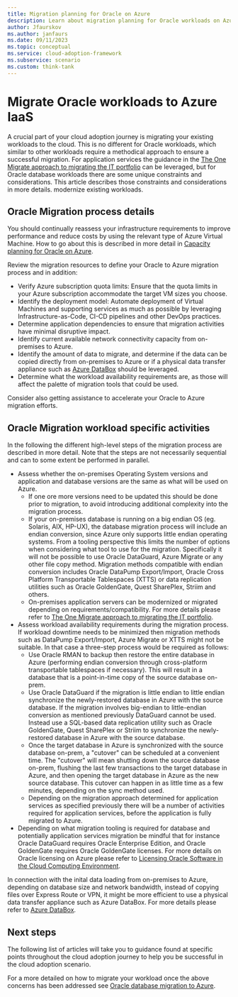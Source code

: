 ```yaml
---
title: Migration planning for Oracle on Azure
description: Learn about migration planning for Oracle workloads on Azure IaaS.
author: Jfaurskov
ms.author: janfaurs
ms.date: 09/11/2023
ms.topic: conceptual
ms.service: cloud-adoption-framework
ms.subservice: scenario
ms.custom: think-tank
---
```


# Migrate Oracle workloads to Azure IaaS

A crucial part of your cloud adoption journey is migrating your existing workloads to the cloud. This is no different for Oracle workloads, which similar to other workloads require a methodical approach to ensure a successful migration. For application services the guidance in the [The One Migrate approach to migrating the IT portfolio](../index.md) can be leveraged, but for Oracle database workloads there are some unique constraints and considerations. This article describes those constraints and considerations in more details.  modernize existing workloads.

## Oracle Migration process details

You should continually reassess your infrastructure requirements to improve performance and reduce costs by using the relevant type of Azure Virtual Machine. How to go about this is described in more detail in [Capacity planning for Oracle on Azure](./oracle-capacity-planning.md).

Review the migration resources to define your Oracle to Azure migration process and in addition:

- Verify Azure subscription quota limits: Ensure that the quota limits in your Azure subscription accommodate the target VM sizes you choose.
- Identify the deployment model: Automate deployment of Virtual Machines and supporting services as much as possible by leveraging Infrastructure-as-Code, CI-CD pipelines and other DevOps practices.
- Determine application dependencies to ensure that migration activities have minimal disruptive impact.
- Identify current available network connectivity capacity from on-premises to Azure.
- Identify the amount of data to migrate, and determine if the data can be copied directly from on-premises to Azure or if a physical data transfer appliance such as [Azure DataBox](/azure/databox/data-box-overview) should be leveraged.
- Determine what the workload availability requirements are, as those will affect the palette of migration tools that could be used.

Consider also getting assistance to accelerate your Oracle to Azure migration efforts.

## Oracle Migration workload specific activities

In the following the different high-level steps of the migration process are described in more detail. Note that the steps are not necessarily sequential and can to some extent be performed in parallel.

- Assess whether the on-premises Operating System versions and application and database versions are the same as what will be used on Azure.
  - If one ore more versions need to be updated this should be done prior to migration, to avoid introducing additional complexity into the migration process.
  - If your on-premises database is running on a big endian OS (eg. Solaris, AIX, HP-UX), the database migration process will include an endian conversion, since Azure only supports little endian operating systems. From a tooling perspective this limits the number of options when considering what tool to use for the migration. Specifically it will not be possible to use Oracle DataGuard, Azure Migrate or any other file copy method. Migration methods compatible with endian conversion includes Oracle DataPump Export/Import, Oracle Cross Platform Transportable Tablespaces (XTTS) or data replication utilities such as Oracle GoldenGate, Quest SharePlex, Striim and others.
  - On-premises application servers can be modernized or migrated depending on requirements/compatibility. For more details please refer to [The One Migrate approach to migrating the IT portfolio](../index.md).
- Assess workload availability requirements during the migration process. If workload downtime needs to be minimized then migration methods such as DataPump Export/Import, Azure Migrate or XTTS might not be suitable. In that case a three-step process would be required as follows:
  - Use Oracle RMAN to backup then restore the entire database in Azure (performing endian conversion through cross-platform transportable tablespaces if necessary). This will result in a database that is a point-in-time copy of the source database on-prem.
  - Use Oracle DataGuard if the migration is little endian to little endian synchronize the newly-restored database in Azure with the source database. If the migration involves big-endian to little-endian conversion as mentioned previously DataGuard cannot be used. Instead use a SQL-based data replication utility such as Oracle GoldenGate, Quest SharePlex or Striim to synchronize the newly-restored database in Azure with the source database.
  - Once the target database in Azure is synchronized with the source database on-prem, a "cutover" can be scheduled at a convenient time. The "cutover" will mean shutting down the source database on-prem, flushing the last few transactions to the target database in Azure, and then opening the target database in Azure as the new source database. This cutover can happen in as little time as a few minutes, depending on the sync method used.
  - Depending on the migration approach determined for application services as specified previously there will be a number of activities required for application services, before the application is fully migrated to Azure.
- Depending on what migration tooling is required for database and potentially application services migration be mindful that for instance Oracle DataGuard requires Oracle Enterprise Edition, and Oracle GoldenGate requires Oracle GoldenGate licenses. For more details on Oracle licensing on Azure please refer to [Licensing Oracle Software in the Cloud Computing Environment](https://www.oracle.com/us/corporate/pricing/cloud-licensing-070579.pdf).

In connection with the inital data loading from on-premises to Azure, depending on database size and network bandwidth, instead of copying files over Express Route or VPN, it might be more efficient to use a physical data transfer appliance such as Azure DataBox. For more details please refer to [Azure DataBox](/azure/databox/data-box-overview).

## Next steps

The following list of articles will take you to guidance found at specific points throughout the cloud adoption journey to help you be successful in the cloud adoption scenario.

For a more detailed on how to migrate your workload once the above concerns has been addressed see [Oracle database migration to Azure](/azure/architecture/solution-ideas/articles/reference-architecture-for-oracle-database-migration-to-azure).
